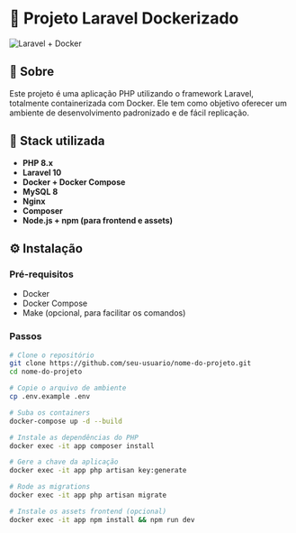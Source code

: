# 🐘 Projeto Laravel Dockerizado

![Laravel + Docker](https://user-images.githubusercontent.com/000000/laravel-docker.png)

## 🚀 Sobre

Este projeto é uma aplicação PHP utilizando o framework Laravel, totalmente containerizada com Docker. Ele tem como objetivo oferecer um ambiente de desenvolvimento padronizado e de fácil replicação.

## 🧰 Stack utilizada

- **PHP 8.x**
- **Laravel 10**
- **Docker + Docker Compose**
- **MySQL 8**
- **Nginx**
- **Composer**
- **Node.js + npm (para frontend e assets)**

## ⚙️ Instalação

### Pré-requisitos

- Docker
- Docker Compose
- Make (opcional, para facilitar os comandos)

### Passos

```bash
# Clone o repositório
git clone https://github.com/seu-usuario/nome-do-projeto.git
cd nome-do-projeto

# Copie o arquivo de ambiente
cp .env.example .env

# Suba os containers
docker-compose up -d --build

# Instale as dependências do PHP
docker exec -it app composer install

# Gere a chave da aplicação
docker exec -it app php artisan key:generate

# Rode as migrations
docker exec -it app php artisan migrate

# Instale os assets frontend (opcional)
docker exec -it app npm install && npm run dev



